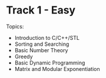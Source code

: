 # Track 1 - Easy

Topics:

- Introduction to C/C++/STL
- Sorting and Searching
- Basic Number Theory
- Greedy
- Basic Dynamic Programming
- Matrix and Modular Exponentiation
